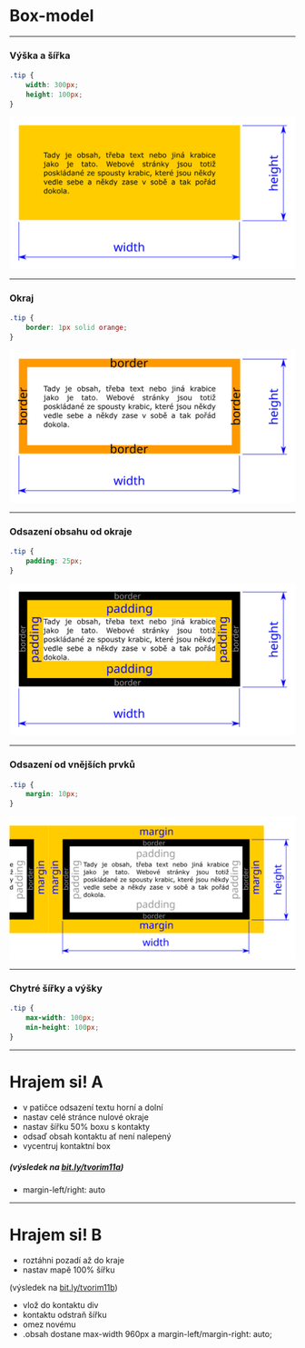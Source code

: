 <!-- .slide: data-state="c-slide-inter" -->

# Box-model

---

### Výška a šířka

```css
.tip { 
	width: 300px;
	height: 100px;
}
```
<!-- .element: class="c-text-md " -->

<img src="img/box-model-width-height.svg" style="border:0 none;box-shadow:none;">

---

### Okraj

```css
.tip { 
	border: 1px solid orange;
}
```
<!-- .element: class="c-text-md " -->

<img src="img/box-model-border.svg" style="border:0 none;box-shadow:none;">

---

### Odsazení obsahu od okraje

```css
.tip { 
	padding: 25px; 
}
```
<!-- .element: class="c-text-md " -->

<img src="img/box-model-padding.svg" style="border:0 none;box-shadow:none;">

---

### Odsazení od vnějších prvků

```css
.tip { 
	margin: 10px;
}
```
<!-- .element: class="c-text-md " -->

<img src="img/box-model-margin.svg" style="border:0 none;box-shadow:none;">

---

### Chytré šířky a výšky

```css
.tip { 
	max-width: 100px;
	min-height: 100px;
}
```
<!-- .element: class="c-text-md " -->

---

<!-- .slide: data-state="c-slide-task" -->

# Hrajem si! A

* v patičce odsazení textu horní a dolní
* nastav celé stránce nulové okraje
* nastav šířku 50% boxu s kontakty
* odsaď obsah kontaktu ať není nalepený
* vycentruj kontaktní box

##### (výsledek na [bit.ly/tvorim11a](http://bit.ly/tvorim11a))
<!-- .element: class="c-text-xs c-text-right" -->

>>>
* margin-left/right: auto

---

<!-- .slide: data-state="c-slide-task" -->

# Hrajem si! B

* roztáhni pozadí až do kraje
* nastav mapě 100% šířku

(výsledek na [bit.ly/tvorim11b](http://bit.ly/tvorim11b))
<!-- .element: class="c-text-xs c-text-right" -->

>>>
* vlož do kontaktu div
* kontaktu odstraň šířku
* omez novému 
* .obsah dostane max-width 960px a margin-left/margin-right: auto;
 

